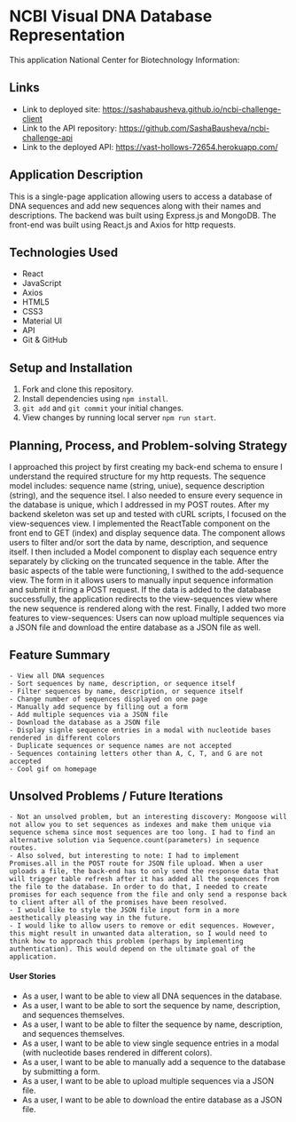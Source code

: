 # NCBI Visual DNA Database Representation

This application National Center for Biotechnology Information:

## Links
- Link to deployed site: https://sashabausheva.github.io/ncbi-challenge-client
- Link to the API repository: https://github.com/SashaBausheva/ncbi-challenge-api
- Link to the deployed API: https://vast-hollows-72654.herokuapp.com/

## Application Description
This is a single-page application allowing users to access a database of DNA sequences and add new sequences along with their names and descriptions. The backend was built using Express.js and MongoDB. The front-end was built using React.js and Axios for http requests.

## Technologies Used
- React
- JavaScript
- Axios
- HTML5
- CSS3
- Material UI
- API
- Git & GitHub

## Setup and Installation
1. Fork and clone this repository.
2. Install dependencies using `npm install`.
3. `git add` and `git commit` your initial changes.
4. View changes by running local server `npm run start`.

## Planning, Process, and Problem-solving Strategy
I approached this project by first creating my back-end schema to ensure I understand the required structure for my http requests. The sequence model includes: sequence name (string, uniue), sequence description (string), and the sequence itsel. I also needed to ensure every sequence in the database is unique, which I addressed in my POST routes.
After my backend skeleton was set up and tested with cURL scripts, I focused on the view-sequences view. I implemented the ReactTable component on the front end to GET (index) and display sequence data. The component allows users to filter and/or sort the data by name, description, and sequence itself. I then included a Model component to display each sequence entry separately by clicking on the truncated sequence in the table.
After the basic aspects of the table were functioning, I swithed to the add-sequence view. The form in it allows users to manually input sequence information and submit it firing a POST request. If the data is added to the database successfully, the application redirects to the view-sequences view where the new sequence is rendered along with the rest.
Finally, I added two more features to view-sequences: Users can now upload multiple sequences via a JSON file and download the entire database as a JSON file as well.

## Feature Summary
    - View all DNA sequences
    - Sort sequences by name, description, or sequence itself
    - Filter sequences by name, description, or sequence itself
    - Change number of sequences displayed on one page
    - Manually add sequence by filling out a form
    - Add multiple sequences via a JSON file
    - Download the database as a JSON file
    - Display signle sequence entries in a modal with nucleotide bases rendered in different colors
    - Duplicate sequences or sequence names are not accepted
    - Sequences containing letters other than A, C, T, and G are not accepted
    - Cool gif on homepage

## Unsolved Problems / Future Iterations
    - Not an unsolved problem, but an interesting discovery: Mongoose will not allow you to set sequences as indexes and make them unique via sequence schema since most sequences are too long. I had to find an alternative solution via Sequence.count(parameters) in sequence routes.
    - Also solved, but interesting to note: I had to implement Promises.all in the POST route for JSON file upload. When a user uploads a file, the back-end has to only send the response data that will trigger table refresh after it has added all the sequences from the file to the database. In order to do that, I needed to create promises for each sequence from the file and only send a response back to client after all of the promises have been resolved.
    - I would like to style the JSON file input form in a more aesthetically pleasing way in the future.
    - I would like to allow users to remove or edit sequences. However, this might result in unwanted data alteration, so I would need to think how to approach this problem (perhaps by implementing authentication). This would depend on the ultimate goal of the application.

#### User Stories
* As a user, I want to be able to view all DNA sequences in the database.
* As a user, I want to be able to sort the sequence by name, description, and sequences themselves.
* As a user, I want to be able to filter the sequence by name, description, and sequences themselves.
* As a user, I want to be able to view single sequence entries in a modal (with nucleotide bases rendered in different colors).
* As a user, I want to be able to manually add a sequence to the database by submitting a form.
* As a user, I want to be able to upload multiple sequences via a JSON file.
* As a user, I want to be able to download the entire database as a JSON file.
